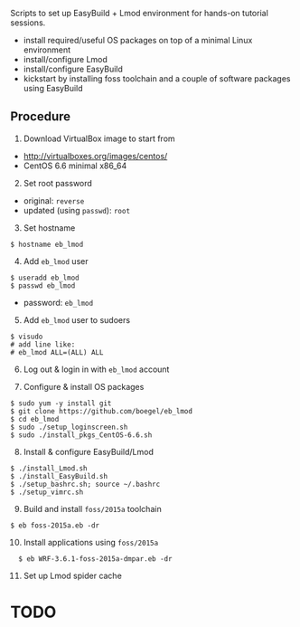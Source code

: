 Scripts to set up EasyBuild + Lmod environment for hands-on tutorial sessions.

* install required/useful OS packages on top of a minimal Linux environment
* install/configure Lmod
* install/configure EasyBuild
* kickstart by installing foss toolchain and a couple of software packages using EasyBuild

## Procedure

1. Download VirtualBox image to start from

  * http://virtualboxes.org/images/centos/
  * CentOS 6.6 minimal x86_64

2. Set root password

  * original: `reverse`
  * updated (using `passwd`): `root`

3. Set hostname

  ```shell
  $ hostname eb_lmod
  ```

4. Add `eb_lmod` user

  ```shell
  $ useradd eb_lmod
  $ passwd eb_lmod
  ```

  * password: `eb_lmod`

5. Add `eb_lmod` user to sudoers

  ```shell
  $ visudo
  # add line like:
  # eb_lmod ALL=(ALL) ALL
  ```

6. Log out & login in with `eb_lmod` account

7. Configure & install OS packages

  ```shell
  $ sudo yum -y install git
  $ git clone https://github.com/boegel/eb_lmod
  $ cd eb_lmod
  $ sudo ./setup_loginscreen.sh
  $ sudo ./install_pkgs_CentOS-6.6.sh
  ```

8. Install & configure EasyBuild/Lmod

  ```shell
  $ ./install_Lmod.sh
  $ ./install_EasyBuild.sh
  $ ./setup_bashrc.sh; source ~/.bashrc
  $ ./setup_vimrc.sh
  ```

9. Build and install `foss/2015a` toolchain

  ```shell
  $ eb foss-2015a.eb -dr
  ```

10. Install applications using `foss/2015a`

```shell
  $ eb WRF-3.6.1-foss-2015a-dmpar.eb -dr
  ```

11. Set up Lmod spider cache

# TODO
